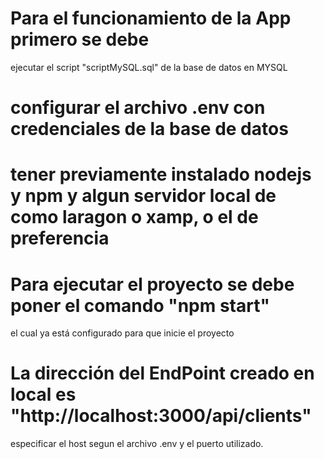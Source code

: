 

# Para el funcionamiento de la App primero se debe 
  ejecutar el script "scriptMySQL.sql" de la base de datos en MYSQL 


# configurar el archivo .env con credenciales de la base de datos

# tener previamente instalado nodejs y npm y algun servidor local de como laragon o xamp, o el de preferencia

# Para ejecutar el proyecto se debe poner el comando "npm start"
  el cual ya está configurado para que inicie el proyecto

# La dirección del EndPoint creado en local es "http://localhost:3000/api/clients"
  especificar el host segun el archivo .env y el puerto utilizado.



  
